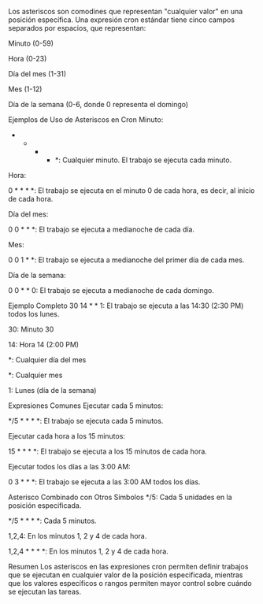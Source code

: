 Los asteriscos son comodines que representan "cualquier valor" en una posición específica. Una expresión cron estándar tiene cinco campos separados por espacios, que representan:

Minuto (0-59)

Hora (0-23)

Día del mes (1-31)

Mes (1-12)

Día de la semana (0-6, donde 0 representa el domingo)

Ejemplos de Uso de Asteriscos en Cron
Minuto:

* * * * *: Cualquier minuto. El trabajo se ejecuta cada minuto.

Hora:

0 * * * *: El trabajo se ejecuta en el minuto 0 de cada hora, es decir, al inicio de cada hora.

Día del mes:

0 0 * * *: El trabajo se ejecuta a medianoche de cada día.

Mes:

0 0 1 * *: El trabajo se ejecuta a medianoche del primer día de cada mes.

Día de la semana:

0 0 * * 0: El trabajo se ejecuta a medianoche de cada domingo.

Ejemplo Completo
30 14 * * 1: El trabajo se ejecuta a las 14:30 (2:30 PM) todos los lunes.

30: Minuto 30

14: Hora 14 (2:00 PM)

\*: Cualquier día del mes

\*: Cualquier mes

1: Lunes (día de la semana)

Expresiones Comunes
Ejecutar cada 5 minutos:

*/5 * * * *: El trabajo se ejecuta cada 5 minutos.

Ejecutar cada hora a los 15 minutos:

15 * * * *: El trabajo se ejecuta a los 15 minutos de cada hora.

Ejecutar todos los días a las 3:00 AM:

0 3 * * *: El trabajo se ejecuta a las 3:00 AM todos los días.

Asterisco Combinado con Otros Símbolos
*/5: Cada 5 unidades en la posición especificada.

*/5 * * * *: Cada 5 minutos.

1,2,4: En los minutos 1, 2 y 4 de cada hora.

1,2,4 * * * *: En los minutos 1, 2 y 4 de cada hora.

Resumen
Los asteriscos en las expresiones cron permiten definir trabajos que se ejecutan en cualquier valor de la posición especificada, mientras que los valores específicos o rangos permiten mayor control sobre cuándo se ejecutan las tareas.

